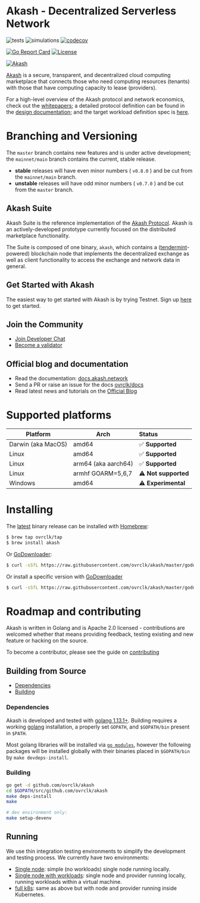 # Akash - Decentralized Serverless Network

![tests](https://github.com/ovrclk/akash/workflows/tests/badge.svg)
![simulations](https://github.com/ovrclk/akash/workflows/Sims/badge.svg)
[![codecov](https://codecov.io/github/ovrclk/akash/coverage.svg?branch=master)](https://codecov.io/github/ovrclk/akash?branch=master)

[![Go Report Card](https://goreportcard.com/badge/github.com/ovrclk/akash)](https://goreportcard.com/report/github.com/ovrclk/akash)
[![License](https://img.shields.io/badge/License-Apache%202.0-blue.svg)](https://opensource.org/licenses/Apache-2.0)

[![Akash](_docs/img/logo-label-black.svg "Akash")](#overview)

[Akash](https://akash.network) is a secure, transparent, and decentralized cloud computing marketplace that connects those who need computing resources (tenants) with those that have computing capacity to lease (providers).

For a high-level overview of the Akash protocol and network economics, check out the [whitepapers](https://akash.network/research); a detailed protocol definition can be 
found in the [design documentation](_docs/design.md); and the target workload definition spec is [here](_docs/sdl.md).

# Branching and Versioning

The `master` branch contains new features and is under active development; the `mainnet/main` branch contains the current, stable release.

* **stable** releases will have even minor numbers ( `v0.8.0` ) and be cut from the `mainnet/main` branch.
* **unstable** releases will have odd minor numbers ( `v0.7.0` ) and be cut from the `master` branch.

## Akash Suite

Akash Suite is the reference implementation of the [Akash Protocol](https://akash.network/whitepaper). Akash is an actively-developed prototype currently focused on the distributed marketplace functionality.

The Suite is composed of one binary, `akash`, which contains a ([tendermint](https://github.com/tendermint/tendermint)-powered) blockchain node that
implements the decentralized exchange as well as client functionality to access the exchange and network data in general.

## Get Started with Akash

The easiest way to get started with Akash is by trying Testnet. Sign up [here](https://akash.network/signup) to get started. 

## Join the Community

- [Join Developer Chat](https://akash.network/chat)
- [Become a validator](https://akash.network/token)

## Official blog and documentation

- Read the documentation: [docs.akash.network](https://docs.akash.network)
- Send a PR or raise an issue for the docs [ovrclk/docs](https://github.com/ovrclk/docs)
- Read latest news and tutorials on the [Official Blog](https://blog.akash.network)

# Supported platforms

Platform | Arch | Status
--- | --- | :---
Darwin (aka MacOS) | amd64 | ✅ **Supported**
Linux | amd64 | ✅ **Supported**
Linux | arm64 (aka aarch64) | ✅ **Supported**
Linux | armhf GOARM=5,6,7 | ⚠️ **Not supported**
Windows | amd64 | ⚠️ **Experimental**

# Installing

The [latest](https://github.com/ovrclk/akash/releases/latest) binary release can be installed with [Homebrew](https://brew.sh/):

```sh
$ brew tap ovrclk/tap
$ brew install akash
```

Or [GoDownloader](https://github.com/goreleaser/godownloader):

```sh
$ curl -sSfL https://raw.githubusercontent.com/ovrclk/akash/master/godownloader.sh | sh
```

Or install a specific version with [GoDownloader](https://github.com/goreleaser/godownloader)

```sh
$ curl -sSfL https://raw.githubusercontent.com/ovrclk/akash/master/godownloader.sh | sh -s -- v0.7.8
```

# Roadmap and contributing

Akash is written in Golang and is Apache 2.0 licensed - contributions are welcomed whether that means providing feedback, testing existing and new feature or hacking on the source.

To become a contributor, please see the guide on [contributing](CONTRIBUTING.md)

## Building from Source

 * [Dependencies](#dependencies)
 * [Building](#building)

### Dependencies

Akash is developed and tested with [golang 1.13.1+](https://golang.org/).  Building requires a working [golang](https://golang.org/) installation, a properly set `GOPATH`, and `$GOPATH/bin` present in `$PATH`.

 Most golang libraries will be installed via [`go modules`](https://github.com/golang/go/wiki/Modules),
 however the following packages will
 be installed globally with their binaries placed in `$GOPATH/bin` by `make devdeps-install`.

### Building

```sh
go get -d github.com/ovrclk/akash
cd $GOPATH/src/github.com/ovrclk/akash
make deps-install
make

# dev environment only:
make setup-devenv
```

## Running

We use thin integration testing environments to simplify
the development and testing process.  We currently have two environments:

* [Single node](_run/lite): simple (no workloads) single node running locally.
* [Single node with workloads](_run/single): single node and provider running locally, running workloads within a virtual machine.
* [full k8s](_run/kube): same as above but with node and provider running inside Kubernetes.
